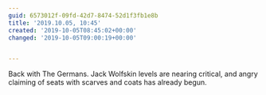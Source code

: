 ```yaml
---
guid: 6573012f-09fd-42d7-8474-52d1f3fb1e8b
title: '2019.10.05, 10:45'
created: '2019-10-05T08:45:02+00:00'
changed: '2019-10-05T09:00:19+00:00'


---
```


Back with The Germans. Jack Wolfskin levels are nearing critical, and angry claiming of seats with scarves and coats has already begun. 
